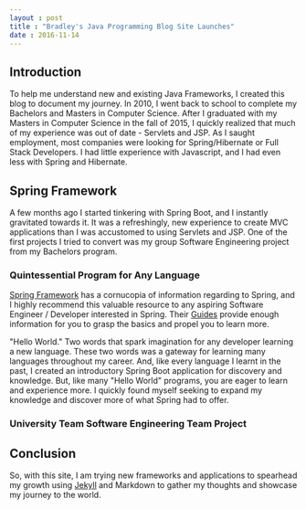 ```yaml
---
layout : post
title : "Bradley's Java Programming Blog Site Launches"
date : 2016-11-14
---
```


## Introduction
To help me understand new and existing Java Frameworks, I created this blog to document my journey.  In 2010, I went back to school to complete my Bachelors and Masters in Computer Science.  After I graduated with my Masters in Computer Science in the fall of 2015, I quickly realized that much of my experience was out of date - Servlets and JSP.  As I saught employment, most companies were looking for Spring/Hibernate or Full Stack Developers.  I had little experience with Javascript, and I had even less with Spring and Hibernate.

## Spring Framework
A few months ago I started tinkering with Spring Boot, and I instantly gravitated towards it.  It was a refreshingly, new experience to create MVC applications than I was accustomed to using Servlets and JSP.  One of the first projects I tried to convert was my group Software Engineering project from my Bachelors program.

### Quintessential Program for Any Language
[Spring Framework](http://www.spring.io) has a cornucopia of information regarding to Spring, and I highly recommend this valuable resource to any aspiring Software Engineer / Developer interested in Spring.  Their [Guides](http://spring.io/guides) provide enough information for you to grasp the basics and propel you to learn more.

"Hello World."  Two words that spark imagination for any developer learning a new language.  These two words was a gateway for learning many languages throughout my career.  And, like every language I learnt in the past, I created an introductory Spring Boot application for discovery and knowledge.  But, like many "Hello World" programs, you are eager to learn and experience more.  I quickly found myself seeking to expand my knowledge and discover more of what Spring had to offer.

### University Team Software Engineering Team Project


## Conclusion
So, with this site, I am trying new frameworks and applications to spearhead my growth using [Jekyll](http://jekyllrb.com) and Markdown to gather my thoughts and showcase my journey to the world.
